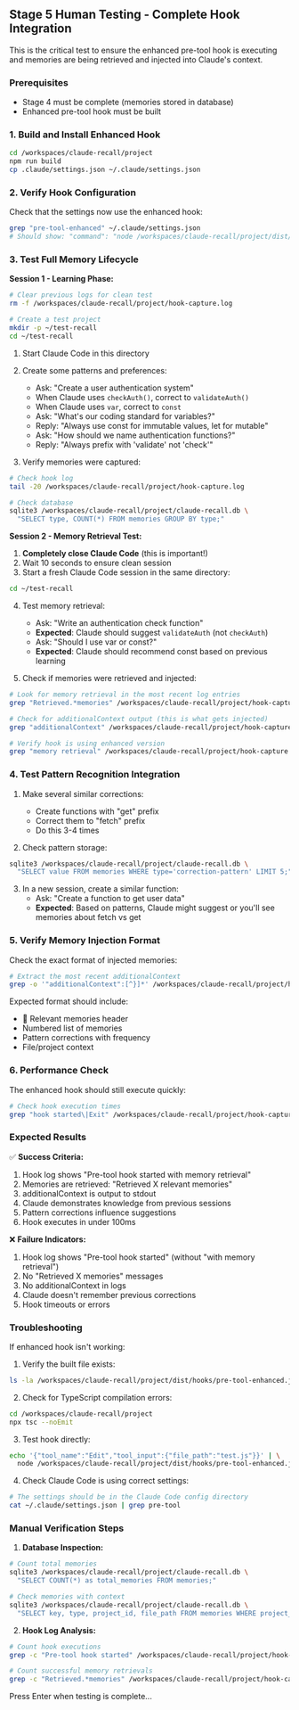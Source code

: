 ## Stage 5 Human Testing - Complete Hook Integration

This is the critical test to ensure the enhanced pre-tool hook is executing and memories are being retrieved and injected into Claude's context.

### Prerequisites
- Stage 4 must be complete (memories stored in database)
- Enhanced pre-tool hook must be built

### 1. Build and Install Enhanced Hook
```bash
cd /workspaces/claude-recall/project
npm run build
cp .claude/settings.json ~/.claude/settings.json
```

### 2. Verify Hook Configuration
Check that the settings now use the enhanced hook:
```bash
grep "pre-tool-enhanced" ~/.claude/settings.json
# Should show: "command": "node /workspaces/claude-recall/project/dist/hooks/pre-tool-enhanced.js"
```

### 3. Test Full Memory Lifecycle

**Session 1 - Learning Phase:**
```bash
# Clear previous logs for clean test
rm -f /workspaces/claude-recall/project/hook-capture.log

# Create a test project
mkdir -p ~/test-recall
cd ~/test-recall
```

1. Start Claude Code in this directory
2. Create some patterns and preferences:
   - Ask: "Create a user authentication system"
   - When Claude uses `checkAuth()`, correct to `validateAuth()`
   - When Claude uses `var`, correct to `const`
   - Ask: "What's our coding standard for variables?"
   - Reply: "Always use const for immutable values, let for mutable"
   - Ask: "How should we name authentication functions?"
   - Reply: "Always prefix with 'validate' not 'check'"

3. Verify memories were captured:
```bash
# Check hook log
tail -20 /workspaces/claude-recall/project/hook-capture.log

# Check database
sqlite3 /workspaces/claude-recall/project/claude-recall.db \
  "SELECT type, COUNT(*) FROM memories GROUP BY type;"
```

**Session 2 - Memory Retrieval Test:**

1. **Completely close Claude Code** (this is important!)
2. Wait 10 seconds to ensure clean session
3. Start a fresh Claude Code session in the same directory:
```bash
cd ~/test-recall
```

4. Test memory retrieval:
   - Ask: "Write an authentication check function"
   - **Expected**: Claude should suggest `validateAuth` (not `checkAuth`)
   - Ask: "Should I use var or const?"
   - **Expected**: Claude should recommend const based on previous learning

5. Check if memories were retrieved and injected:
```bash
# Look for memory retrieval in the most recent log entries
grep "Retrieved.*memories" /workspaces/claude-recall/project/hook-capture.log | tail -5

# Check for additionalContext output (this is what gets injected)
grep "additionalContext" /workspaces/claude-recall/project/hook-capture.log | tail -5

# Verify hook is using enhanced version
grep "memory retrieval" /workspaces/claude-recall/project/hook-capture.log | tail -1
```

### 4. Test Pattern Recognition Integration

1. Make several similar corrections:
   - Create functions with "get" prefix
   - Correct them to "fetch" prefix
   - Do this 3-4 times

2. Check pattern storage:
```bash
sqlite3 /workspaces/claude-recall/project/claude-recall.db \
  "SELECT value FROM memories WHERE type='correction-pattern' LIMIT 5;" | python3 -m json.tool
```

3. In a new session, create a similar function:
   - Ask: "Create a function to get user data"
   - **Expected**: Based on patterns, Claude might suggest or you'll see memories about fetch vs get

### 5. Verify Memory Injection Format

Check the exact format of injected memories:
```bash
# Extract the most recent additionalContext
grep -o '"additionalContext":[^}]*' /workspaces/claude-recall/project/hook-capture.log | tail -1
```

Expected format should include:
- 🧠 Relevant memories header
- Numbered list of memories
- Pattern corrections with frequency
- File/project context

### 6. Performance Check

The enhanced hook should still execute quickly:
```bash
# Check hook execution times
grep "hook started\|Exit" /workspaces/claude-recall/project/hook-capture.log | tail -20
```

### Expected Results

✅ **Success Criteria:**
1. Hook log shows "Pre-tool hook started with memory retrieval"
2. Memories are retrieved: "Retrieved X relevant memories"
3. additionalContext is output to stdout
4. Claude demonstrates knowledge from previous sessions
5. Pattern corrections influence suggestions
6. Hook executes in under 100ms

❌ **Failure Indicators:**
1. Hook log shows "Pre-tool hook started" (without "with memory retrieval")
2. No "Retrieved X memories" messages
3. No additionalContext in logs
4. Claude doesn't remember previous corrections
5. Hook timeouts or errors

### Troubleshooting

If enhanced hook isn't working:

1. Verify the built file exists:
```bash
ls -la /workspaces/claude-recall/project/dist/hooks/pre-tool-enhanced.js
```

2. Check for TypeScript compilation errors:
```bash
cd /workspaces/claude-recall/project
npx tsc --noEmit
```

3. Test hook directly:
```bash
echo '{"tool_name":"Edit","tool_input":{"file_path":"test.js"}}' | \
  node /workspaces/claude-recall/project/dist/hooks/pre-tool-enhanced.js
```

4. Check Claude Code is using correct settings:
```bash
# The settings should be in the Claude Code config directory
cat ~/.claude/settings.json | grep pre-tool
```

### Manual Verification Steps

1. **Database Inspection:**
```bash
# Count total memories
sqlite3 /workspaces/claude-recall/project/claude-recall.db \
  "SELECT COUNT(*) as total_memories FROM memories;"

# Check memories with context
sqlite3 /workspaces/claude-recall/project/claude-recall.db \
  "SELECT key, type, project_id, file_path FROM memories WHERE project_id IS NOT NULL LIMIT 10;"
```

2. **Hook Log Analysis:**
```bash
# Count hook executions
grep -c "Pre-tool hook started" /workspaces/claude-recall/project/hook-capture.log

# Count successful memory retrievals
grep -c "Retrieved.*memories" /workspaces/claude-recall/project/hook-capture.log
```

Press Enter when testing is complete...
